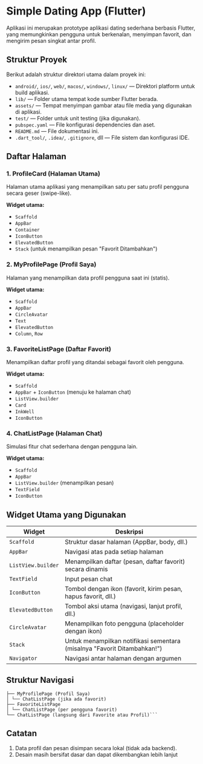# Simple Dating App (Flutter)

Aplikasi ini merupakan prototype aplikasi dating sederhana berbasis Flutter, yang memungkinkan pengguna untuk berkenalan, menyimpan favorit, dan mengirim pesan singkat antar profil.

## Struktur Proyek

Berikut adalah struktur direktori utama dalam proyek ini:

- `android/`, `ios/`, `web/`, `macos/`, `windows/`, `linux/` — Direktori platform untuk build aplikasi.
- `lib/` — Folder utama tempat kode sumber Flutter berada.
- `assets/` — Tempat menyimpan gambar atau file media yang digunakan di aplikasi.
- `test/` — Folder untuk unit testing (jika digunakan).
- `pubspec.yaml` — File konfigurasi dependencies dan aset.
- `README.md` — File dokumentasi ini.
- `.dart_tool/`, `.idea/`, `.gitignore`, dll — File sistem dan konfigurasi IDE.

## Daftar Halaman

### 1. ProfileCard (Halaman Utama)
Halaman utama aplikasi yang menampilkan satu per satu profil pengguna secara geser (swipe-like).

**Widget utama:**
- `Scaffold`
- `AppBar`
- `Container`
- `IconButton`
- `ElevatedButton`
- `Stack` (untuk menampilkan pesan "Favorit Ditambahkan")

### 2. MyProfilePage (Profil Saya)
Halaman yang menampilkan data profil pengguna saat ini (statis).

**Widget utama:**
- `Scaffold`
- `AppBar`
- `CircleAvatar`
- `Text`
- `ElevatedButton`
- `Column`, `Row`

### 3. FavoriteListPage (Daftar Favorit)
Menampilkan daftar profil yang ditandai sebagai favorit oleh pengguna.

**Widget utama:**
- `Scaffold`
- `AppBar` + `IconButton` (menuju ke halaman chat)
- `ListView.builder`
- `Card`
- `InkWell`
- `IconButton`

### 4. ChatListPage (Halaman Chat)
Simulasi fitur chat sederhana dengan pengguna lain.

**Widget utama:**
- `Scaffold`
- `AppBar`
- `ListView.builder` (menampilkan pesan)
- `TextField`
- `IconButton`

## Widget Utama yang Digunakan

| Widget           | Deskripsi                                                                 |
|------------------|---------------------------------------------------------------------------|
| `Scaffold`        | Struktur dasar halaman (AppBar, body, dll.)                              |
| `AppBar`          | Navigasi atas pada setiap halaman                                        |
| `ListView.builder`| Menampilkan daftar (pesan, daftar favorit) secara dinamis                |
| `TextField`       | Input pesan chat                                                         |
| `IconButton`      | Tombol dengan ikon (favorit, kirim pesan, hapus favorit, dll.)           |
| `ElevatedButton`  | Tombol aksi utama (navigasi, lanjut profil, dll.)                        |
| `CircleAvatar`    | Menampilkan foto pengguna (placeholder dengan ikon)                      |
| `Stack`           | Untuk menampilkan notifikasi sementara (misalnya "Favorit Ditambahkan!") |
| `Navigator`       | Navigasi antar halaman dengan argumen                                    |


## Struktur Navigasi
```ProfileCard
├── MyProfilePage (Profil Saya)
│ └── ChatListPage (jika ada favorit)
├── FavoriteListPage
│ └── ChatListPage (per pengguna favorit)
└── ChatListPage (langsung dari Favorite atau Profil)```

```
## Catatan

1. Data profil dan pesan disimpan secara lokal (tidak ada backend).  
2. Desain masih bersifat dasar dan dapat dikembangkan lebih lanjut




